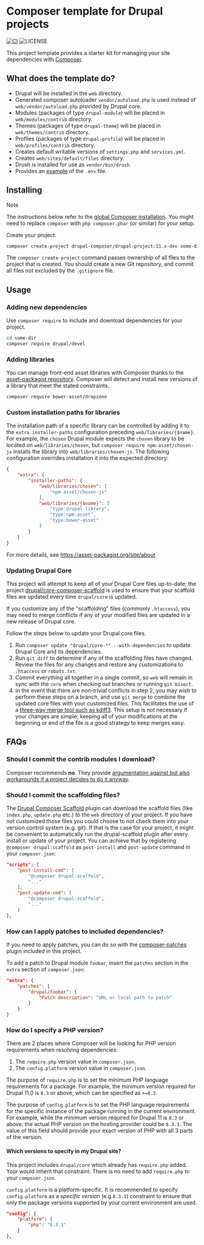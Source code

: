 # Composer template for Drupal projects

[![CI](https://github.com/drupal-composer/drupal-project/actions/workflows/ci.yml/badge.svg?branch=11.x)](https://github.com/drupal-composer/drupal-project/actions/workflows/ci.yml)
![LICENSE](https://img.shields.io/github/license/drupal-composer/drupal-project)

This project template provides a starter kit for managing your site
dependencies with [Composer](https://getcomposer.org/).

## What does the template do?

* Drupal will be installed in the `web` directory.
* Generated composer autoloader `vendor/autoload.php` is used instead of
  `web/vendor/autoload.php` provided by Drupal core.
* Modules (packages of type `drupal-module`) will be placed in `web/modules/contrib` directory.
* Themes (packages of type `drupal-theme`) will be placed in `web/themes/contrib` directory.
* Profiles (packages of type `drupal-profile`) will be placed in `web/profiles/contrib` directory.
* Creates default writable versions of `settings.php` and `services.yml`.
* Creates `web/sites/default/files` directory.
* Drush is installed for use as `vendor/bin/drush`.
* Provides an [example](.env.example) of the `.env` file.

## Installing

> [!NOTE]
> The instructions below refer to the [global Composer installation](https://getcomposer.org/doc/00-intro.md#globally).
You might need to replace `composer` with `php composer.phar` (or similar)
for your setup.

Create your project:

```bash
composer create-project drupal-composer/drupal-project:11.x-dev some-dir --no-interaction
```

The `composer create-project` command passes ownership of all files to the
project that is created. You should create a new Git repository, and commit
all files not excluded by the `.gitignore` file.

## Usage

### Adding new dependencies

Use `composer require` to include and download dependencies for your project.

```bash
cd some-dir
composer require drupal/devel
```

### Adding libraries

You can manage front-end asset libraries with Composer thanks to the
[asset-packagist repository](https://asset-packagist.org/). Composer will detect
and install new versions of a library that meet the stated constraints.

```bash
composer require bower-asset/dropzone
```

### Custom installation paths for libraries

The installation path of a specific library can be controlled by adding it to
the `extra.installer-paths` configuration preceding `web/libraries/{$name}`.
For example, the `chosen` Drupal module expects the `chosen` library to be
located on `web/libraries/chosen`, but `composer require npm-asset/chosen-js`
installs the library into `web/libraries/chosen-js`. The following configuration
overrides installation it into the expected directory:

```json
{
    "extra": {
        "installer-paths": {
            "web/libraries/chosen": [
                "npm-asset/chosen-js"
            ],
            "web/libraries/{$name}": [
                "type:drupal-library",
                "type:npm-asset",
                "type:bower-asset"
            ]
        }
    }
}
```

For more details, see https://asset-packagist.org/site/about

### Updating Drupal Core

This project will attempt to keep all of your Drupal Core files up-to-date; the
project [drupal/core-composer-scaffold](https://github.com/drupal/core-composer-scaffold)
is used to ensure that your scaffold files are updated every time `drupal/core`
is updated.

If you customize any of the "scaffolding" files (commonly `.htaccess`),
you may need to merge conflicts if any of your modified files are updated in a
new release of Drupal core.

Follow the steps below to update your Drupal core files.

1. Run `composer update "drupal/core-*" --with-dependencies` to update Drupal Core and its dependencies.
2. Run `git diff` to determine if any of the scaffolding files have changed.
   Review the files for any changes and restore any customizations to
   `.htaccess` or `robots.txt`.
3. Commit everything all together in a single commit, so `web` will remain in
   sync with the `core` when checking out branches or running `git bisect`.
4. In the event that there are non-trivial conflicts in step 2, you may wish
   to perform these steps on a branch, and use `git merge` to combine the
   updated core files with your customized files. This facilitates the use
   of a [three-way merge tool such as kdiff3](http://www.gitshah.com/2010/12/how-to-setup-kdiff-as-diff-tool-for-git.html). This setup is not necessary if your changes are simple;
   keeping all of your modifications at the beginning or end of the file is a
   good strategy to keep merges easy.

## FAQs

### Should I commit the contrib modules I download?

Composer recommends **no**. They provide [argumentation against but also
workarounds if a project decides to do it anyway](https://getcomposer.org/doc/faqs/should-i-commit-the-dependencies-in-my-vendor-directory.md).

### Should I commit the scaffolding files?

The [Drupal Composer Scaffold](https://github.com/drupal/core-composer-scaffold)
plugin can download the scaffold files (like `index.php`, `update.php` etc.) to
the `web` directory of your project. If you have not customized those files you
could choose to not check them into your version control system (e.g. git).
If that is the case for your project, it might be convenient to automatically
run the drupal-scaffold plugin after every install or update of your project.
You can achieve that by registering `@composer drupal:scaffold` as `post-install`
and `post-update` command in your `composer.json`:

```json
"scripts": {
    "post-install-cmd": [
        "@composer drupal:scaffold",
        "..."
    ],
    "post-update-cmd": [
        "@composer drupal:scaffold",
        "..."
    ]
},
```

### How can I apply patches to included dependencies?

If you need to apply patches, you can do so with the
[composer-patches](https://github.com/cweagans/composer-patches) plugin included
in this project.

To add a patch to Drupal module `foobar`, insert the `patches` section in the
`extra` section of `composer.json`:

```json
"extra": {
    "patches": {
        "drupal/foobar": {
            "Patch description": "URL or local path to patch"
        }
    }
}
```

### How do I specify a PHP version?

There are 2 places where Composer will be looking for PHP version requirements
when resolving dependencies:
1. The `require.php` version value in `composer.json`.
2. The `config.platform` version value in `composer.json`.

The purpose of `require.php` is to set the minimum PHP language requirements
for a package. For example, the minimum version required for Drupal 11.0 is
`8.3` or above, which can be specified as `>=8.3`.

The purpose of `config.platform` is to set the PHP language requirements for the
specific instance of the package running in the current environment. For
example, while the minimum version required for Drupal 11 is `8.3` or above,
the actual PHP version on the hosting provider could be `8.3.1`. The value of
this field should provide your exact version of PHP with all 3 parts of the
version.

#### Which versions to specify in my Drupal site?

This project includes `drupal/core` which already has `require.php` added. Your
would inherit that constraint. There is no need to add `require.php` to your
`composer.json`.

`config.platform` is a platform-specific. It is recommended to specify
`config.platform` as a _specific version_ (e.g.`8.3.1`) constraint to ensure
that only the package versions supported by your current environment are used.

```json
"config": {
    "platform": {
        "php": "8.3.1"
    }
},
```

